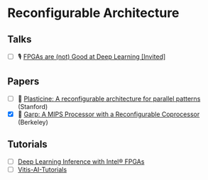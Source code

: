 # Reconfigurable Architecture

## Talks

- [ ] 🎙️ [FPGAs are (not) Good at Deep Learning [Invited]](https://www.youtube.com/watch?v=WWCWsub3YkE)

## Papers

- [ ] 📄 [Plasticine: A reconfigurable architecture for parallel patterns](https://ieeexplore.ieee.org/document/8192487) (Stanford)
- [x] 📄 [Garp: A MIPS Processor with a Reconfigurable Coprocessor](https://ieeexplore.ieee.org/document/624600) (Berkeley)

## Tutorials

- [ ] [Deep Learning Inference with Intel® FPGAs](https://www.intel.com/content/www/us/en/developer/topic-technology/artificial-intelligence/training/course-deep-learning-inference-fpga.html)
- [ ] [Vitis-AI-Tutorials](https://github.com/Xilinx/Vitis-AI-Tutorials)
